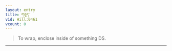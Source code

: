 ```yaml
---
layout: entry
title: གཅུད་
vid: Hill:0461
vcount: 0
---
```

> To wrap, enclose inside of something DS\.


---

